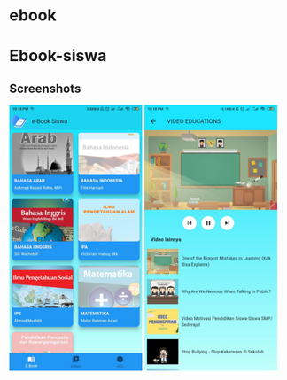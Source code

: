 # ebook
# Ebook-siswa

## Screenshots
<img src="screenshot/ss1.jpg" height="480px" > <img src="screenshot/ss2.jpg" height="480px" > 


